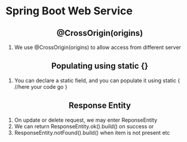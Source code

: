 <h1>Spring Boot Web Service</h1>

<h2 align="center">@CrossOrigin(origins)</h2>
<ol>
    <li>We use @CrossOrigin(origins) to allow access from different server</li>
</ol>

<h2 align="center">Populating using static {}</h2>
<ol>
    <li>You can declare a static field, and you can populate it using static { //here your code go }</li>
</ol>
<h2 align="center">Response Entity</h2>
<ol>
    <li>On update or delete request, we may enter ReponseEntity</li>
    <li>We can return ResponseEntity.ok().build() on success or</li>
    <li>ResponseEntity.notFound().build() when item is not present etc</li>
</ol>
